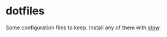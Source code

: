 dotfiles
========
Some configuration files to keep.
Install any of them with [stow](https://www.gnu.org/software/stow/).
